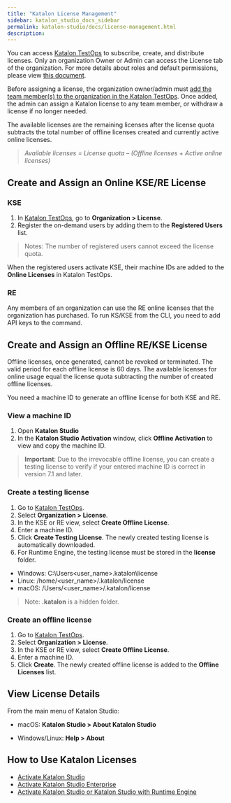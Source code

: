 ```yaml
---
title: "Katalon License Management"
sidebar: katalon_studio_docs_sidebar
permalink: katalon-studio/docs/license-management.html
description:
---
```


You can access [Katalon TestOps](https://analytics.katalon.com/) to subscribe, create, and distribute licenses. Only an organization Owner or Admin can access the License tab of the organization. For more details about roles and default permissions, please view [this document](https://docs.katalon.com/katalon-analytics/docs/user-management.html).

Before assigning a license, the organization owner/admin must [add the team member(s)  to the organization in the Katalon TestOps](https://docs.katalon.com/katalon-analytics/docs/user-management.html#user-related-permissions). Once added, the admin can assign a Katalon license to any team member, or withdraw a license if no longer needed.

The available licenses are the remaining licenses after the license quota subtracts the total number of offline licenses created and currently active online licenses.

>   *Available licenses = License quota – (Offline licenses + Active online licenses)*

## Create and Assign an Online KSE/RE License

### KSE

1. In [Katalon TestOps](https://analytics.katalon.com/home), go to **Organization > License**.
2. Register the on-demand users by adding them to the **Registered Users** list.

> Notes: The number of registered users cannot exceed the license quota.

When the registered users activate KSE, their machine IDs are added to the **Online Licenses** in Katalon TestOps.

### RE

Any members of an organization can use the RE online licenses that the organization has purchased. To run KS/KSE from the CLI, you need to add API keys to the command.

## Create and Assign an Offline RE/KSE License

Offline licenses, once generated, cannot be revoked or terminated. The valid period for each offline license is 60 days. The available licenses for online usage equal the license quota subtracting the number of created offline licenses.

You need a machine ID to generate an offline license for both KSE and RE.

### View a machine ID

1. Open **Katalon Studio**
2. In the **Katalon Studio Activation** window, click **Offline Activation** to view and copy the machine ID.

> **Important**: Due to the irrevocable offline license, you can create a testing license to verify if your entered machine ID is correct in version 7.1 and later.

### Create a testing license

1. Go to [Katalon TestOps](https://analytics.katalon.com/home).
2. Select **Organization > License**.
3. In the KSE or RE view, select **Create Offline License**.
4. Enter a machine ID.
5. Click **Create Testing License**. The newly created testing license is automatically downloaded.
6. For Runtime Engine, the testing license must be stored in the **license** folder.

* Windows: C:\Users<user_name>.katalon\license
* Linux: /home/<user_name>/.katalon/license
* macOS: /Users/<user_name>/.katalon/license

> Note: **.katalon** is a hidden folder.

### Create an offline license

1. Go to [Katalon TestOps](https://analytics.katalon.com/home).
2. Select **Organization > License**.
3. In the KSE or RE view, select **Create Offline License**.
4. Enter a machine ID.
5. Click **Create**. The newly created offline license is added to the **Offline Licenses** list.

## View License Details

From the main menu of Katalon Studio:

* macOS: **Katalon Studio > About Katalon Studio**

* Windows/Linux: **Help > About**

## How to Use Katalon Licenses

* [Activate Katalon Studio](/katalon-studio/docs/katalon-studio-activation-since-70.html)
* [Activate Katalon Studio Enterprise](/katalon-studio/docs/activate-KSE.html)
* [Activate Katalon Studio or Katalon Studio with Runtime Engine](/katalon-studio/docs/activate-RE.html)